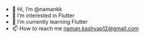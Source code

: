 - 👋 Hi, I’m @namankk
- 👀 I’m interested in Flutter
- 🌱 I’m currently learning Flutter
- 📫 How to reach me naman.kashyap12@gmail.com

<!---
namankk/namankk is a ✨ special ✨ repository because its `README.md` (this file) appears on your GitHub profile.
You can click the Preview link to take a look at your changes.
--->
